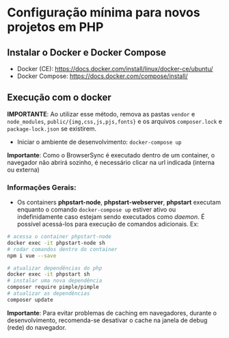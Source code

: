 # Configuração mínima para novos projetos em PHP

## Instalar o Docker e Docker Compose

- Docker (CE): https://docs.docker.com/install/linux/docker-ce/ubuntu/
- Docker Compose: https://docs.docker.com/compose/install/

## Execução com o docker

**IMPORTANTE**: Ao utilizar esse método, remova as pastas `vendor` e `node_modules`, `public/{img,css,js,pjs,fonts}` e os arquivos `composer.lock` e `package-lock.json` se existirem.

- Iniciar o ambiente de desenvolvimento: `docker-compose up`

**Importante**: Como o BrowserSync é executado dentro de um container, o navegador não abrirá sozinho, é necessário clicar na url indicada (interna ou externa)


### Informações Gerais:

- Os containers **phpstart-node**, **phpstart-webserver**, **phpstart** executam enquanto o comando `docker-compose up` estiver ativo ou indefinidamente caso estejam sendo executados como *daemon*. É possível acessá-los para execução de comandos adicionais. Ex:

```sh
# acessa o container phpstart-node
docker exec -it phpstart-node sh
# rodar comandos dentro do container
npm i vue --save
```

```sh
# atualizar dependências do php
docker exec -it phpstart sh
# instalar uma nova dependência
composer require pimple/pimple
# atualizar as dependências
composer update
```

**Importante**: Para evitar problemas de caching em navegadores, durante o desenvolvimento, recomenda-se desativar o cache na janela de debug (rede) do navegador.
